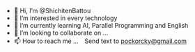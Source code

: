 - 👋 Hi, I’m @ShichitenBattou
- 👀 I’m interested in every technology
- 🌱 I’m currently learning AI, Parallel Programming and English
- 💞️ I’m looking to collaborate on ...
- 📫 How to reach me ...　Send text to pockorcky@gmail.com

<!---
ShichitenBattou/ShichitenBattou is a ✨ special ✨ repository because its `README.md` (this file) appears on your GitHub profile.
You can click the Preview link to take a look at your changes.
--->
